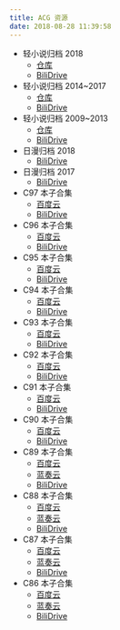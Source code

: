 ```yaml
---
title: ACG 资源
date: 2018-08-28 11:39:58
---
```


+   轻小说归档 2018
    +   [仓库](http://it-ebooks.flygon.net/lightnovel-2018/)
    +   [BiliDrive](http://it-ebooks.flygon.net/lightnovel-2018-bilidrive/)
+   轻小说归档 2014~2017
    +   [仓库](http://it-ebooks.flygon.net/lightnovel-2014-2017/)
    +   [BiliDrive](http://it-ebooks.flygon.net/lightnovel-2014-2017-bilidrive/)
+   轻小说归档 2009~2013
    +   [仓库](http://it-ebooks.flygon.net/lightnovel-2009-2013/)
    +   [BiliDrive](http://it-ebooks.flygon.net/lightnovel-2009-2013-bilidrive/)
+   日漫归档 2018
    +   [BiliDrive](http://it-ebooks.flygon.net/comic-2018-bilidrive)
+   日漫归档 2017
    +   [BiliDrive](http://it-ebooks.flygon.net/comic-2017-bilidrive)
+   C97 本子合集
    +   [百度云](http://it-ebooks.flygon.net/cm-bdyun/)
    +    [BiliDrive](http://it-ebooks.flygon.net/c97/)
+   C96 本子合集
    +   [百度云](http://it-ebooks.flygon.net/cm-bdyun/)
    +   [BiliDrive](http://it-ebooks.flygon.net/c96/)
+   C95 本子合集
    +   [百度云](http://it-ebooks.flygon.net/cm-bdyun/)
    +   [BiliDrive](http://it-ebooks.flygon.net/c95/)
+   C94 本子合集
    +   [百度云](http://it-ebooks.flygon.net/cm-bdyun/)
    +   [BiliDrive](http://it-ebooks.flygon.net/c94/)
+   C93 本子合集
    +   [百度云](http://it-ebooks.flygon.net/cm-bdyun/)
    +   [BiliDrive](http://it-ebooks.flygon.net/c93/)
+   C92 本子合集
    +   [百度云](http://it-ebooks.flygon.net/cm-bdyun/)
    +   [BiliDrive](http://it-ebooks.flygon.net/c92/)
+   C91 本子合集
    +   [百度云](http://it-ebooks.flygon.net/cm-bdyun/)
    +   [BiliDrive](http://it-ebooks.flygon.net/c91/)
+   C90 本子合集
    +   [百度云](http://it-ebooks.flygon.net/cm-bdyun/)
    +   [BiliDrive](http://it-ebooks.flygon.net/c90/)
+   C89 本子合集
    +   [百度云](http://it-ebooks.flygon.net/cm-bdyun/)
    +   [蓝奏云](https://www.lanzous.com/b00z9ym1c)
    +   [BiliDrive](http://it-ebooks.flygon.net/c89/)
+   C88 本子合集
    +   [百度云](http://it-ebooks.flygon.net/cm-bdyun/)
    +   [蓝奏云](https://www.lanzous.com/b00z9ym0b)
    +   [BiliDrive](http://it-ebooks.flygon.net/c88/)
+   C87 本子合集
    +   [百度云](http://it-ebooks.flygon.net/cm-bdyun/)
    +   [蓝奏云](https://www.lanzous.com/b00z9yebe)
    +   [BiliDrive](http://it-ebooks.flygon.net/c87/)
+   C86 本子合集
    +   [百度云](http://it-ebooks.flygon.net/cm-bdyun/)
    +   [蓝奏云](https://www.lanzous.com/b00z9y1kf)
    +   [BiliDrive](http://it-ebooks.flygon.net/c86/)